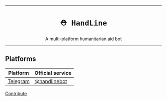 ***

<h1 align="center">
<code>⛑️ HandLine</code>
</h1>
<p align="center">
A multi-platform humanitarian aid bot
</p>

***

## Platforms

| Platform                                                                   | Official service                         |
|----------------------------------------------------------------------------|------------------------------------------|
| [Telegram](https://github.com/openkindhq/handline/tree/main/apps/telegram) | [@handlinebot](https://t.me/handlinebot) |


[Contribute](https://discord.gg/R4wJ2TDshg)